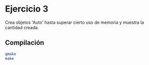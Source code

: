 # Ejercicio 3

Crea objetos 'Auto' hasta superar cierto uso de memoria y muestra la cantidad creada.

## Compilación

```bash
qmake
make
```
